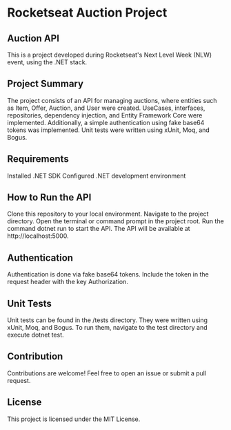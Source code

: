 # Rocketseat Auction Project
## Auction API
This is a project developed during Rocketseat's Next Level Week (NLW) event, using the .NET stack.

## Project Summary
The project consists of an API for managing auctions, where entities such as Item, Offer, Auction, and User were created. UseCases, interfaces, repositories, dependency injection, and Entity Framework Core were implemented. Additionally, a simple authentication using fake base64 tokens was implemented. Unit tests were written using xUnit, Moq, and Bogus.

## Requirements
Installed .NET SDK
Configured .NET development environment
## How to Run the API
Clone this repository to your local environment.
Navigate to the project directory.
Open the terminal or command prompt in the project root.
Run the command dotnet run to start the API.
The API will be available at http://localhost:5000.

## Authentication
Authentication is done via fake base64 tokens. Include the token in the request header with the key Authorization.

## Unit Tests
Unit tests can be found in the /tests directory. They were written using xUnit, Moq, and Bogus. To run them, navigate to the test directory and execute dotnet test.

## Contribution
Contributions are welcome! Feel free to open an issue or submit a pull request.

## License
This project is licensed under the MIT License.
